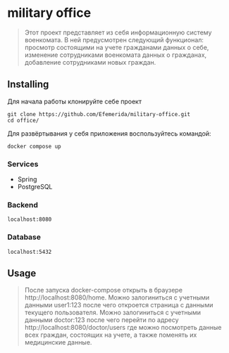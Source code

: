 # military office
> Этот проект представляет из себя информационную систему военкомата. В ней предусмотрен следующий функционал: просмотр состоящими на учете гражданами данных о себе, изменение сотрудниками военкомата данных о гражданах, добавление сотрудниками новых граждан.

## Installing

Для начала работы клонируйте себе проект

```shell
git clone https://github.com/Efemerida/military-office.git
cd office/
```

Для развёртывания у себя приложения воспользуйтесь командой:

```shell
docker compose up
```

### Services
+ Spring 
+ PostgreSQL

### Backend
```shell
localhost:8080
```
### Database
```shell
localhost:5432
```

## Usage
> После запуска docker-compose открыть в браузере http://localhost:8080/home. Можно залогиниться c учетными данными user1:123 после чего откроется страница с данными текущего пользователя. Можно залогиниться с учетными данными doctor:123 после чего перейти по адресу http://localhost:8080/doctor/users где можно посмотреть данные всех граждан, состоящих на учете, а также поменять их медицинские данные.
